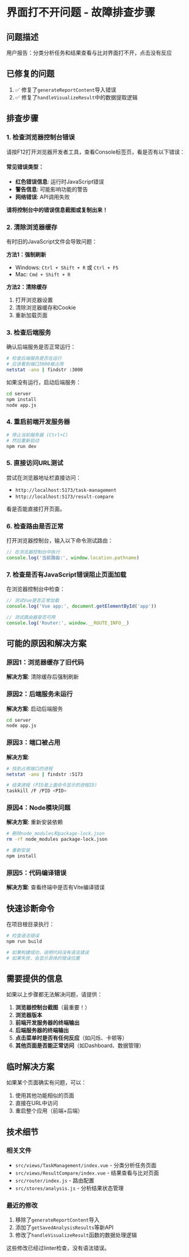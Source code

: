 # 界面打不开问题 - 故障排查步骤

## 问题描述
用户报告：分类分析任务和结果查看与比对界面打不开，点击没有反应

## 已修复的问题
1. ✅ 修复了`generateReportContent`导入错误
2. ✅ 修复了`handleVisualizeResult`中的数据提取逻辑

## 排查步骤

### 1. 检查浏览器控制台错误
请按F12打开浏览器开发者工具，查看Console标签页，看是否有以下错误：

#### 常见错误类型：
- **红色错误信息**: 运行时JavaScript错误
- **警告信息**: 可能影响功能的警告
- **网络错误**: API调用失败

**请将控制台中的错误信息截图或复制出来！**

### 2. 清除浏览器缓存
有时旧的JavaScript文件会导致问题：

**方法1：强制刷新**
- Windows: `Ctrl + Shift + R` 或 `Ctrl + F5`
- Mac: `Cmd + Shift + R`

**方法2：清除缓存**
1. 打开浏览器设置
2. 清除浏览器缓存和Cookie
3. 重新加载页面

### 3. 检查后端服务
确认后端服务是否正常运行：

```bash
# 检查后端服务是否在运行
# 应该看到端口3000被占用
netstat -ano | findstr :3000
```

如果没有运行，启动后端服务：
```bash
cd server
npm install
node app.js
```

### 4. 重启前端开发服务器
```bash
# 停止当前服务器 (Ctrl+C)
# 然后重新启动
npm run dev
```

### 5. 直接访问URL测试
尝试在浏览器地址栏直接访问：
- `http://localhost:5173/task-management`
- `http://localhost:5173/result-compare`

看是否能直接打开页面。

### 6. 检查路由是否正常
打开浏览器控制台，输入以下命令测试路由：
```javascript
// 在浏览器控制台中执行
console.log('当前路由:', window.location.pathname)
```

### 7. 检查是否有JavaScript错误阻止页面加载
在浏览器控制台中检查：
```javascript
// 测试Vue是否正常加载
console.log('Vue app:', document.getElementById('app'))

// 测试路由器是否可用
console.log('Router:', window.__ROUTE_INFO__)
```

## 可能的原因和解决方案

### 原因1：浏览器缓存了旧代码
**解决方案**: 清除缓存后强制刷新

### 原因2：后端服务未运行
**解决方案**: 启动后端服务
```bash
cd server
node app.js
```

### 原因3：端口被占用
**解决方案**: 
```bash
# 找到占用端口的进程
netstat -ano | findstr :5173

# 结束进程 (PID是上面命令显示的进程ID)
taskkill /F /PID <PID>
```

### 原因4：Node模块问题
**解决方案**: 重新安装依赖
```bash
# 删除node_modules和package-lock.json
rm -rf node_modules package-lock.json

# 重新安装
npm install
```

### 原因5：代码编译错误
**解决方案**: 查看终端中是否有Vite编译错误

## 快速诊断命令

在项目根目录执行：
```bash
# 检查语法错误
npm run build

# 如果构建成功，说明代码没有语法错误
# 如果失败，会显示具体的错误位置
```

## 需要提供的信息

如果以上步骤都无法解决问题，请提供：

1. **浏览器控制台截图**（最重要！）
2. **浏览器版本**
3. **前端开发服务器的终端输出**
4. **后端服务器的终端输出**
5. **点击菜单时是否有任何反应**（如闪烁、卡顿等）
6. **其他页面是否能正常访问**（如Dashboard、数据管理）

## 临时解决方案

如果某个页面确实有问题，可以：
1. 使用其他功能相似的页面
2. 直接在URL中访问
3. 重启整个应用（前端+后端）

## 技术细节

### 相关文件
- `src/views/TaskManagement/index.vue` - 分类分析任务页面
- `src/views/ResultCompare/index.vue` - 结果查看与比对页面
- `src/router/index.js` - 路由配置
- `src/stores/analysis.js` - 分析结果状态管理

### 最近的修改
1. 移除了`generateReportContent`导入
2. 添加了`getSavedAnalysisResults`等新API
3. 修改了`handleVisualizeResult`函数的数据处理逻辑

这些修改已经过linter检查，没有语法错误。



